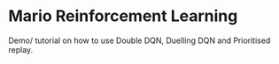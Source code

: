 # Mario Reinforcement Learning

Demo/ tutorial on how to use Double DQN, Duelling DQN and Prioritised replay.
